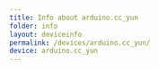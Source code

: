 ```yaml
---
title: Info about arduino.cc_yun
folder: info
layout: deviceinfo
permalink: /devices/arduino.cc_yun/
device: arduino.cc_yun
---
```

